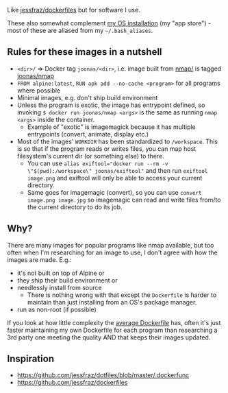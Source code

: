 
Like [jessfraz/dockerfiles](https://github.com/jessfraz/dockerfiles) but for software I use.

These also somewhat complement [my OS installation](https://github.com/joonas-fi/joonas-sys/)
(my "app store") - most of these are aliased from my `~/.bash_aliases`.


Rules for these images in a nutshell
------------------------------------

- `<dir>/` => Docker tag `joonas/<dir>`, i.e. image built from [nmap/](nmap/) is tagged
  [joonas/nmap](https://hub.docker.com/r/joonas/nmap)
- `FROM alpine:latest`, `RUN apk add --no-cache <program>` for all programs where possible
- Minimal images, e.g. don't ship build environment
- Unless the program is exotic, the image has entrypoint defined, so invoking
  `$ docker run joonas/nmap <args>` is the same as running `nmap <args>` inside the container.
  	* Example of "exotic" is imagemagick because it has multiple entrypoints (convert, animate, display etc.)
- Most of the images' `WORKDIR` has been standardized to `/workspace`. This is so that if the program
  reads or writes files, you can map host filesystem's current dir (or something else) to there.
  	* You can use `alias exiftool="docker run --rm -v \"$(pwd):/workspace\" joonas/exiftool"` and
  	  then run `exiftool image.png` and exiftool will only be able to access your current directory.
  	* Same goes for imagemagic (convert), so you can use `convert image.png image.jpg` so imagemagic
  	  can read and write files from/to the current directory to do its job.

Why?
----

There are many images for popular programs like nmap available, but too often when I'm researching
for an image to use, I don't agree with how the images are made. E.g.:

- it's not built on top of Alpine or
- they ship their build environment or
- needlessly install from source
	* There is nothing wrong with that except the `Dockerfile` is harder to maintain than just
	  installing from an OS's package manager.
- run as non-root (if possible)

If you look at how little complexity the [average Dockerfile](nmap/) has, often it's just faster
maintaining my own Dockerfile for each program than researching a 3rd party one meeting the quality
AND that keeps their images updated.


Inspiration
-----------

- https://github.com/jessfraz/dotfiles/blob/master/.dockerfunc
- https://github.com/jessfraz/dockerfiles

